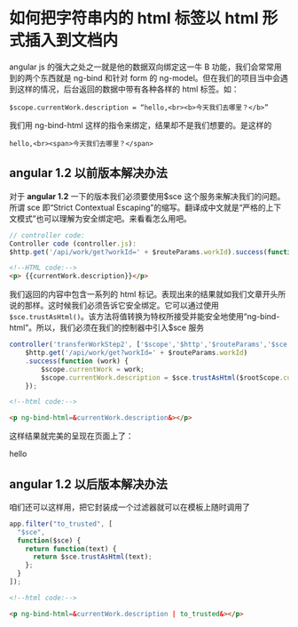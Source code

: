 # 如何把字符串内的 html 标签以 html 形式插入到文档内

angular js 的强大之处之一就是他的数据双向绑定这一牛 B 功能，我们会常常用到的两个东西就是 ng-bind 和针对 form 的 ng-model。但在我们的项目当中会遇到这样的情况，后台返回的数据中带有各种各样的 html 标签。如：

```
$scope.currentWork.description = “hello,<br><b>今天我们去哪里？</b>”
```

我们用 ng-bind-html 这样的指令来绑定，结果却不是我们想要的。是这样的

```
hello,<br><span>今天我们去哪里？</span>
```

## angular 1.2 以前版本解决办法

对于 **angular 1.2** 一下的版本我们必须要使用$sce 这个服务来解决我们的问题。所谓 sce 即“Strict Contextual Escaping”的缩写。翻译成中文就是“严格的上下文模式”也可以理解为安全绑定吧。来看看怎么用吧。

```js
// controller code:
Controller code (controller.js):
$http.get('/api/work/get?workId=' + $routeParams.workId).success(function (work) {$scope.currentWork = work;});
```

```html
<!--HTML code:-->
<p> {{currentWork.description}}</p>
```

我们返回的内容中包含一系列的 html 标记。表现出来的结果就如我们文章开头所说的那样。这时候我们必须告诉它安全绑定。它可以通过使用`$sce.trustAsHtml()`。该方法将值转换为特权所接受并能安全地使用“ng-bind-html”。所以，我们必须在我们的控制器中引入$sce 服务

```js
controller('transferWorkStep2', ['$scope','$http','$routeParams','$sce', function ($scope,$http, $routeParams, $sce) {
    $http.get('/api/work/get?workId=' + $routeParams.workId)
    .success(function (work) {
        $scope.currentWork = work;
        $scope.currentWork.description = $sce.trustAsHtml($rootScope.currentWork.description);
    });
```

```html
<!--html code:-->

<p ng-bind-html=&currentWork.description&></p>
```

这样结果就完美的呈现在页面上了：

hello

## angular 1.2 以后版本解决办法

咱们还可以这样用，把它封装成一个过滤器就可以在模板上随时调用了

```js
app.filter("to_trusted", [
  "$sce",
  function($sce) {
    return function(text) {
      return $sce.trustAsHtml(text);
    };
  }
]);
```

```html
<!--html code:-->

<p ng-bind-html=&currentWork.description | to_trusted&></p>
```
